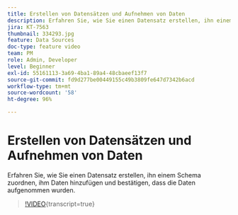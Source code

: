 ```yaml
---
title: Erstellen von Datensätzen und Aufnehmen von Daten
description: Erfahren Sie, wie Sie einen Datensatz erstellen, ihn einem Schema zuordnen, ihm Daten hinzufügen und bestätigen, dass die Daten aufgenommen wurden.
jira: KT-7563
thumbnail: 334293.jpg
feature: Data Sources
doc-type: feature video
team: PM
role: Admin, Developer
level: Beginner
exl-id: 55161113-3a69-4ba1-89a4-48cbaeef13f7
source-git-commit: fd9d277be00449155c49b3809fe647d7342b6acd
workflow-type: tm+mt
source-wordcount: '58'
ht-degree: 96%

---
```


# Erstellen von Datensätzen und Aufnehmen von Daten

Erfahren Sie, wie Sie einen Datensatz erstellen, ihn einem Schema zuordnen, ihm Daten hinzufügen und bestätigen, dass die Daten aufgenommen wurden.

>[!VIDEO](https://video.tv.adobe.com/v/334293?quality=12&learn=on){transcript=true}
